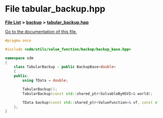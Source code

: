 
# File tabular\_backup.hpp

[**File List**](files.md) **>** [**backup**](dir_803cd76b7b48fbc4f6eb3babc1175d51.md) **>** [**tabular\_backup.hpp**](tabular__backup_8hpp.md)

[Go to the documentation of this file.](tabular__backup_8hpp.md) 


````cpp
#pragma once

#include <sdm/utils/value_function/backup/backup_base.hpp>

namespace sdm
{
    class TabularBackup : public BackupBase<double>
    {
    public:
        using TData = double;

        TabularBackup();
        TabularBackup(const std::shared_ptr<SolvableByHSVI>& world);

        TData backup(const std::shared_ptr<ValueFunction>& vf, const std::shared_ptr<State>& state, const std::shared_ptr<Action>& action, number t);
    };
}

````

